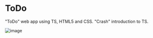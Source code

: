 # ToDo
"ToDo" web app using TS, HTML5 and CSS. "Crash" introduction to TS.

![image](https://camo.githubusercontent.com/2f55462cf24e3bdda71c300bd61bf811ba00bcf74dfb8babb7f597e3bd628612/68747470733a2f2f692e6779617a6f2e636f6d2f66323839656561386234656164376236656437646562376462386434373530662e6a7067.jfif)

